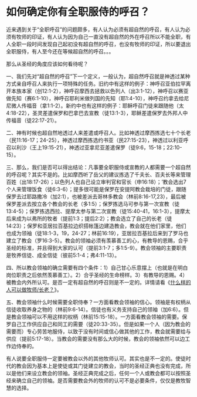 # 如何确定你有全职服侍的呼召？



<p>近来遇到关于“全职呼召”的问题颇多，有人认为必须有超自然的呼召，有人认为必须有牧师的印证，有人认为因为自己一直没有超自然的外在呼召所以不能全职，有人全职一段时间发现自己起初没有超自然的呼召，也没有牧师的印证，所以要退出全职服侍，有人至今还在等候超自然的呼召。。。</p>

<p>那么从圣经的角度应该如何看待呢？</p>

<p>一、我们先对“超自然的呼召”下一个定义，一般认为，超自然呼召就是神透过某种方式亲自呼召人来执行一项特殊的任务。旧约中有这样的例子：神呼召亚伯拉罕离开本族本家（创12:1-2），神呼召摩西去拯救以色列人（出3:1-12），神呼召以赛亚做先知（赛6:1-10），神呼召耶利米做列国的先知（耶1:4-10），神呼召约拿去给尼尼微人传福音（拿1:1-2）。新约中也有这样的例子：耶稣呼召门徒来跟随他（太4:18-22），圣灵差遣保罗和巴拿巴去宣教（徒13:1-3），耶稣差遣保罗去外邦人中传福音（徒22:17-21）。</p>

<p>二、神有时候也超自然地透过人来差遣或呼召人。比如神透过摩西拣选七十个长老（民11:16-17；24-25），神透过摩西拣选约书亚（民27:15-23），神透过以利亚呼召以利沙（王上19:15-21），神透过亚拿尼亚差遣保罗（徒9:6，15-18；22:10-15）。</p>

<p>三、那么，我们是否可以得出结论：凡事要全职服侍或宣教的人都需要一个超自然的呼召呢？其实不是的。比如摩西听了岳父的建议拣选了千夫长、百夫长等来管理百姓（出18:17-26）；以色列人也自己设立审判官和官长（申16:18）；’教会选出7个人来管理饭食（徒6:3-6）；提多很可能是保罗在安提阿教会栽培的门徒，跟随保罗去过耶路撒冷（加2:1），也被差派去哥林多教会（林前8:16-17,23），最后被保罗差派去按立各个教会的长老（多1:5）；保罗拣选马可参与第一次宣教（徒13:4-5）；保罗拣选西拉、提摩太参与第二次宣教（徒15:40-41，16:1-3），提摩太后来成为以弗所的牧者（提前1:3；提后2:2）；教会选立了自己的长老（徒14:23）；保罗和亚居拉百基拉边织搭帐篷边建造教会，教会就在他们家里，他们也成为领袖（徒18:1-3，19，24-27；林前16:19），亚居拉百基拉后来到了罗马也建立了教会（罗16:3-5）。教会的领袖必须有羡慕善工的心，有教导的恩赐，合乎圣经的标准，并且得到大家的认可（提前3:1-7；多1:5-9）。教会领袖的主要职责是牧养信徒、成全信徒（彼前5:1-4；弗4:11-13）。</p>

<p>四、所以教会领袖的确立需要有四个条件：1）自己甘心乐意摆上（也就是在明白岗位职责之后依然羡慕善工）。2）合乎圣经的生命榜样。3）有教导的恩赐。4）被教会内外所认可。是否一定有超自然的呼召则是不一定的。详情请看《<a href="/node/12559">什么样的人可以做牧师/长老？</a>》。</p>

<p>五、教会领袖什么时候需要全职侍奉？一方面看教会领袖的信心。领袖是有权柄从信徒收取养身之物的（林前9:6-14）。信徒也有义务支持自己的领袖（加6:6）。但是教会领袖可以不用这样的权柄（林前15:15-18）。一方面看教会领袖的需要。保罗自己工作供应自己和同工的需要（徒20:33-35）。但是如果一个人（因为教会的需要而）专心劳苦地服侍，以致于没有时间或信心做其他的工作，教会就需要给与供应（提前5:17-18）。当教会的需要没有那么大的时候，教会的领袖依然可以边工作边侍奉的。</p>

<p>有人说要全职服侍一定要被教会以外的其他牧师认可。其实也是不一定的。使徒时代的教会因为基本上是使徒或其门徒建立的教会，当时的圣经正典也没有完成，所以是他们来设立教会的领袖。圣经正典完成之后，任何一个人或教会都可以按照圣经来确立自己的领袖。是否需要教会外的牧师的认可不是必要条件，仅仅是教牧智慧的选择。</p>